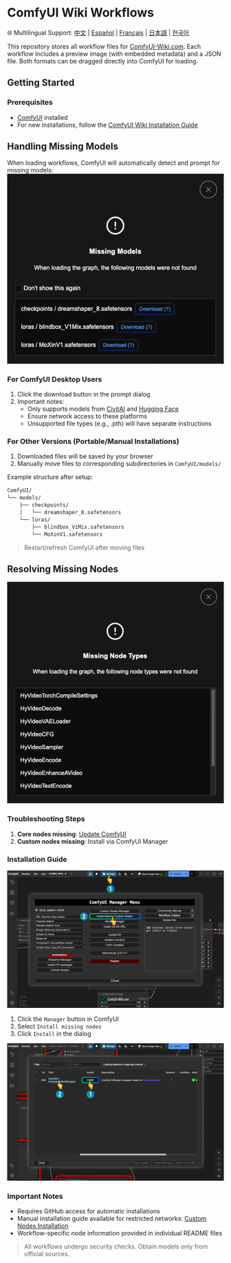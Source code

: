 # ComfyUI Wiki Workflows
🌐 Multilingual Support: [中文](README.zh.md) | [Español](README.es.md) | [Français](README.fr.md) | [日本語](README.ja.md) | [한국어](README.ko.md)

This repository stores all workflow files for [ComfyUI-Wiki.com](https://comfyui-wiki.com/en). Each workflow includes a preview image (with embedded metadata) and a JSON file. Both formats can be dragged directly into ComfyUI for loading.

## Getting Started

### Prerequisites
- [ComfyUI](https://github.com/comfyanonymous/ComfyUI) installed
- For new installations, follow the [ComfyUI Wiki Installation Guide](https://comfyui-wiki.com/en/install/install-comfyui)

## Handling Missing Models
When loading workflows, ComfyUI will automatically detect and prompt for missing models:
![Missing models prompt](/readme_images/missing_models.png)

### For ComfyUI Desktop Users
1. Click the download button in the prompt dialog
2. Important notes:
   - Only supports models from [CivitAI](https://civitai.com) and [Hugging Face](https://huggingface.co/)
   - Ensure network access to these platforms
   - Unsupported file types (e.g., .pth) will have separate instructions

### For Other Versions (Portable/Manual Installations)
1. Downloaded files will be saved by your browser
2. Manually move files to corresponding subdirectories in `ComfyUI/models/`

Example structure after setup:
```bash
ComfyUI/
└── models/
    ├── checkpoints/
    │   └── dreamshaper_8.safetensors
    └── loras/
        ├── blindbox_ViMix.safetensors
        └── MoXinV1.safetensors
```
> Restart/refresh ComfyUI after moving files

## Resolving Missing Nodes
![Missing nodes prompt](/readme_images/missing_node_types.png)

### Troubleshooting Steps
1. **Core nodes missing**: [Update ComfyUI](https://comfyui-wiki.com/en/tutorial/basic/how-to-update-comfyui)
2. **Custom nodes missing**: Install via ComfyUI Manager

### Installation Guide
![ComfyUI Manager interface](/readme_images/comfyui_manger.png)
1. Click the `Manager` button in ComfyUI
2. Select `Install missing nodes`
3. Click `Install` in the dialog

![Node installation demo](/readme_images/install_missing_nodes.jpg)

### Important Notes
- Requires GitHub access for automatic installations
- Manual installation guide available for restricted networks: [Custom Nodes Installation](https://comfyui-wiki.com/en/install/install-custom-nodes)
- Workflow-specific node information provided in individual README files

> All workflows undergo security checks. Obtain models only from official sources.